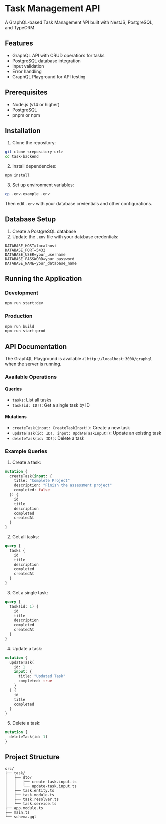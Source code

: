 # Task Management API

A GraphQL-based Task Management API built with NestJS, PostgreSQL, and TypeORM.

## Features

- GraphQL API with CRUD operations for tasks
- PostgreSQL database integration
- Input validation
- Error handling
- GraphQL Playground for API testing

## Prerequisites

- Node.js (v14 or higher)
- PostgreSQL
- pnpm or npm

## Installation

1. Clone the repository:
```bash
git clone <repository-url>
cd task-backend
```

2. Install dependencies:
```bash
npm install
```

3. Set up environment variables:
```bash
cp .env.example .env
```
Then edit `.env` with your database credentials and other configurations.

## Database Setup

1. Create a PostgreSQL database
2. Update the `.env` file with your database credentials:
```
DATABASE_HOST=localhost
DATABASE_PORT=5432
DATABASE_USER=your_username
DATABASE_PASSWORD=your_password
DATABASE_NAME=your_database_name
```

## Running the Application

### Development
```bash
npm run start:dev
```

### Production
```bash
npm run build
npm run start:prod
```

## API Documentation

The GraphQL Playground is available at `http://localhost:3000/graphql` when the server is running.

### Available Operations

#### Queries
- `tasks`: List all tasks
- `task(id: ID!)`: Get a single task by ID

#### Mutations
- `createTask(input: CreateTaskInput!)`: Create a new task
- `updateTask(id: ID!, input: UpdateTaskInput!)`: Update an existing task
- `deleteTask(id: ID!)`: Delete a task

### Example Queries

1. Create a task:
```graphql
mutation {
  createTask(input: {
    title: "Complete Project"
    description: "Finish the assessment project"
    completed: false
  }) {
    id
    title
    description
    completed
    createdAt
  }
}
```

2. Get all tasks:
```graphql
query {
  tasks {
    id
    title
    description
    completed
    createdAt
  }
}
```

3. Get a single task:
```graphql
query {
  task(id: 1) {
    id
    title
    description
    completed
    createdAt
  }
}
```

4. Update a task:
```graphql
mutation {
  updateTask(
    id: 1
    input: {
      title: "Updated Task"
      completed: true
    }
  ) {
    id
    title
    completed
  }
}
```

5. Delete a task:
```graphql
mutation {
  deleteTask(id: 1)
}
```

## Project Structure

```
src/
├── task/
│   ├── dto/
│   │   ├── create-task.input.ts
│   │   └── update-task.input.ts
│   ├── task.entity.ts
│   ├── task.module.ts
│   ├── task.resolver.ts
│   └── task.service.ts
├── app.module.ts
├── main.ts
└── schema.gql
```

